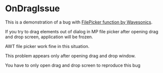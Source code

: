 # OnDragIssue
This is a demonstration of a bug with [FilePicker function by Wavesonics](https://github.com/Wavesonics/compose-multiplatform-file-picker).

If you try to drag elements out of dialog in MP file picker after opening drag and drop screen, application will be frozen. 

AWT file picker work fine in this situation. 

This problem appears only after opening drag and drop window. 

You have to only open drag and drop screen to reproduce this bug
